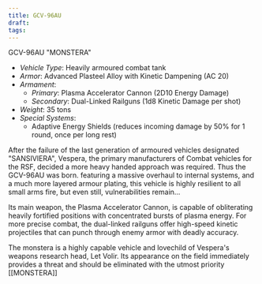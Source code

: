 ```yaml
---
title: GCV-96AU
draft: 
tags:
---
```

GCV-96AU "MONSTERA"

- _Vehicle Type_: Heavily armoured combat tank
- _Armor_: Advanced Plasteel Alloy with Kinetic Dampening (AC 20)
- _Armament_:
    - _Primary_: Plasma Accelerator Cannon (2D10 Energy Damage)
    - _Secondary_: Dual-Linked Railguns (1d8 Kinetic Damage per shot)
- _Weight_: 35 tons
- _Special Systems_:
    - Adaptive Energy Shields (reduces incoming damage by 50% for 1 round, once per long rest)
     
After the failure of the last generation of armoured vehicles designated "SANSIVIERA", Vespera, the primary manufacturers of Combat vehicles for the RSF, decided a more heavy handed approach was required. Thus the GCV-96AU was born. featuring a massive overhaul to internal systems, and a much more layered armour plating, this vehicle is highly resilient to all small arms fire, but even still, vulnerabilities remain...

Its main weapon, the Plasma Accelerator Cannon, is capable of obliterating heavily fortified positions with concentrated bursts of plasma energy. For more precise combat, the dual-linked railguns offer high-speed kinetic projectiles that can punch through enemy armor with deadly accuracy.

The monstera is a highly capable vehicle and lovechild of Vespera's weapons research head, Let Volir. Its appearance on the field immediately provides a threat and should be eliminated with the utmost priority [[MONSTERA]]
